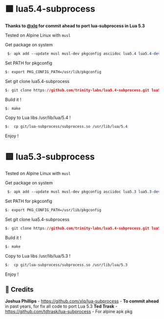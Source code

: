 # 🟩 lua5.4-subprocess

**Thanks to [@xlq](https://github.com/xlq/lua-subprocess) for commit ahead to port lua-subprocess in Lua 5.3**

Tested on Alpine Linux with `musl`

Get package on system

 ```css
  $: apk add --update musl musl-dev pkgconfig asciidoc lua5.4 lua5.4-dev lua5.4-libs
  ```
  
  Set PATH for pkgconfig
  
  ```css
  $: export PKG_CONFIG_PATH=/usr/lib/pkgconfig
  ```
  
   Set git clone lua5.4-subprocess
  
  ```css
  $: git clone https://github.com/trinity-labs/lua5.4-subprocess.git lua5.4-subprocess
  ```
  
  Build it !
  
  ```css
  $: make
  ```
  
  Copy to Lua libs /usr/lib/lua/5.4 !
  
  ```css
  $:  cp git/lua-subprocess/subprocess.so /usr/lib/lua/5.4
  ```
  Enjoy !
  
# 🟨 lua5.3-subprocess

Tested on Alpine Linux with `musl`

Get package on system

 ```css
  $: apk add --update musl musl-dev pkgconfig asciidoc lua5.3 lua5.3-dev lua5.3-libs
  ```
  
  Set PATH for pkgconfig
  
  ```css
  $: export PKG_CONFIG_PATH=/usr/lib/pkgconfig
  ```
  
   Set git clone lua5.4-subprocess
  
  ```css
  $: git clone https://github.com/trinity-labs/lua5.4-subprocess.git lua5.3-subprocess
  ```
  
  Build it !
  
  ```css
  $: make
  ```
  
  Copy to Lua libs /usr/lib/lua/5.3 !
  
  ```css
  $:  cp git/lua-subprocess/subprocess.so /usr/lib/lua/5.3
  ```
  Enjoy !

  <h2>🤝 Credits</h2>

**Joshua Phillips** - https://github.com/xlq/lua-subprocess - **To commit ahead** in past years, for fix all code to port Lua 5.3
**Ted Trask** - https://github.com/tdtrask/lua-subprocess - For alpine apk pkg
<br>